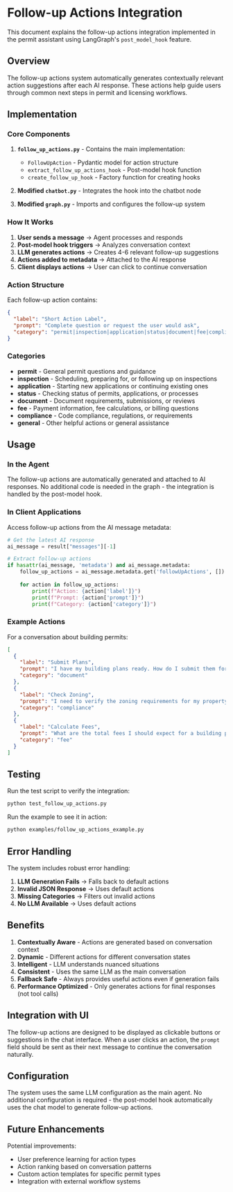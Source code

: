 # Follow-up Actions Integration

This document explains the follow-up actions integration implemented in the permit assistant using LangGraph's `post_model_hook` feature.

## Overview

The follow-up actions system automatically generates contextually relevant action suggestions after each AI response. These actions help guide users through common next steps in permit and licensing workflows.

## Implementation

### Core Components

1. **`follow_up_actions.py`** - Contains the main implementation:
   - `FollowUpAction` - Pydantic model for action structure
   - `extract_follow_up_actions_hook` - Post-model hook function
   - `create_follow_up_hook` - Factory function for creating hooks

2. **Modified `chatbot.py`** - Integrates the hook into the chatbot node
3. **Modified `graph.py`** - Imports and configures the follow-up system

### How It Works

1. **User sends a message** → Agent processes and responds
2. **Post-model hook triggers** → Analyzes conversation context
3. **LLM generates actions** → Creates 4-6 relevant follow-up suggestions
4. **Actions added to metadata** → Attached to the AI response
5. **Client displays actions** → User can click to continue conversation

### Action Structure

Each follow-up action contains:

```json
{
  "label": "Short Action Label",
  "prompt": "Complete question or request the user would ask",
  "category": "permit|inspection|application|status|document|fee|compliance|general"
}
```

### Categories

- **permit** - General permit questions and guidance
- **inspection** - Scheduling, preparing for, or following up on inspections
- **application** - Starting new applications or continuing existing ones
- **status** - Checking status of permits, applications, or processes
- **document** - Document requirements, submissions, or reviews
- **fee** - Payment information, fee calculations, or billing questions
- **compliance** - Code compliance, regulations, or requirements
- **general** - Other helpful actions or general assistance

## Usage

### In the Agent

The follow-up actions are automatically generated and attached to AI responses. No additional code is needed in the graph - the integration is handled by the post-model hook.

### In Client Applications

Access follow-up actions from the AI message metadata:

```python
# Get the latest AI response
ai_message = result["messages"][-1]

# Extract follow-up actions
if hasattr(ai_message, 'metadata') and ai_message.metadata:
    follow_up_actions = ai_message.metadata.get('followUpActions', [])
    
    for action in follow_up_actions:
        print(f"Action: {action['label']}")
        print(f"Prompt: {action['prompt']}")
        print(f"Category: {action['category']}")
```

### Example Actions

For a conversation about building permits:

```json
[
  {
    "label": "Submit Plans",
    "prompt": "I have my building plans ready. How do I submit them for review?",
    "category": "document"
  },
  {
    "label": "Check Zoning",
    "prompt": "I need to verify the zoning requirements for my property before applying.",
    "category": "compliance"
  },
  {
    "label": "Calculate Fees",
    "prompt": "What are the total fees I should expect for a building permit of this size?",
    "category": "fee"
  }
]
```

## Testing

Run the test script to verify the integration:

```bash
python test_follow_up_actions.py
```

Run the example to see it in action:

```bash
python examples/follow_up_actions_example.py
```

## Error Handling

The system includes robust error handling:

1. **LLM Generation Fails** → Falls back to default actions
2. **Invalid JSON Response** → Uses default actions
3. **Missing Categories** → Filters out invalid actions
4. **No LLM Available** → Uses default actions

## Benefits

1. **Contextually Aware** - Actions are generated based on conversation context
2. **Dynamic** - Different actions for different conversation states
3. **Intelligent** - LLM understands nuanced situations
4. **Consistent** - Uses the same LLM as the main conversation
5. **Fallback Safe** - Always provides useful actions even if generation fails
6. **Performance Optimized** - Only generates actions for final responses (not tool calls)

## Integration with UI

The follow-up actions are designed to be displayed as clickable buttons or suggestions in the chat interface. When a user clicks an action, the `prompt` field should be sent as their next message to continue the conversation naturally.

## Configuration

The system uses the same LLM configuration as the main agent. No additional configuration is required - the post-model hook automatically uses the chat model to generate follow-up actions.

## Future Enhancements

Potential improvements:
- User preference learning for action types
- Action ranking based on conversation patterns
- Custom action templates for specific permit types
- Integration with external workflow systems 